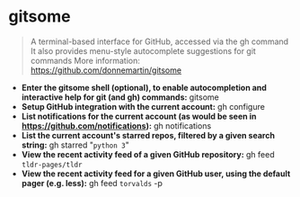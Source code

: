 # gitsome
> A terminal-based interface for GitHub, accessed via the gh command
> It also provides menu-style autocomplete suggestions for git commands
> More information: <https://github.com/donnemartin/gitsome>
- **Enter the gitsome shell (optional), to enable autocompletion and interactive help for git (and gh) commands:**
gitsome
- **Setup GitHub integration with the current account:**
gh configure
- **List notifications for the current account (as would be seen in https://github.com/notifications):**
gh notifications
- **List the current account's starred repos, filtered by a given search string:**
gh starred "`python 3`"
- **View the recent activity feed of a given GitHub repository:**
gh feed `tldr-pages/tldr`
- **View the recent activity feed for a given GitHub user, using the default pager (e.g. less):**
gh feed `torvalds` -p

